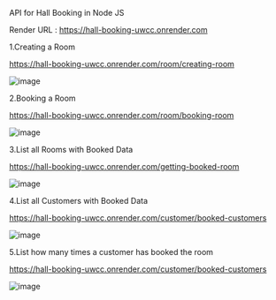 API for Hall Booking in Node JS

Render URL   :   https://hall-booking-uwcc.onrender.com

1.Creating a Room

https://hall-booking-uwcc.onrender.com/room/creating-room

![image](https://github.com/NamagiriLakshmiMVL/Hall_Booking/assets/144921147/0bd07cc9-160d-4b05-9b8e-2322d85ccce0)

2.Booking a Room

https://hall-booking-uwcc.onrender.com/room/booking-room

![image](https://github.com/NamagiriLakshmiMVL/Hall_Booking/assets/144921147/e275b0fb-b26f-4a96-bf48-d7f6f75067b4)

3.List all Rooms with Booked Data

https://hall-booking-uwcc.onrender.com/getting-booked-room

![image](https://github.com/NamagiriLakshmiMVL/Hall_Booking/assets/144921147/00c42c35-2024-4dd8-b081-01f9297b99d2)

4.List all Customers with Booked Data

https://hall-booking-uwcc.onrender.com/customer/booked-customers

![image](https://github.com/NamagiriLakshmiMVL/Hall_Booking/assets/144921147/9be95579-b7d7-4503-be0c-eb5d2b9bd53f)

5.List how many times a customer has booked the room

https://hall-booking-uwcc.onrender.com/customer/booked-customers

![image](https://github.com/NamagiriLakshmiMVL/Hall_Booking/assets/144921147/d4fe2445-7aa6-42e4-95bd-93653bf9ee65)
